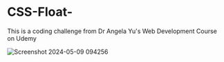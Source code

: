 # CSS-Float-

This is a coding challenge from Dr Angela Yu's Web Development Course on Udemy 

![Screenshot 2024-05-09 094256](https://github.com/MattLovesToCode/CSS-Float-/assets/134560399/ce2f823d-e418-4472-adb1-bd5c64b65864)
